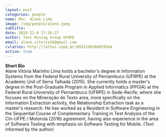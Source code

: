 ```yaml
---
layout: post
categories: people
name: Msc. Alane Lima
image: /img/people/alane.jpeg
subtitle: 
date: 2018-12-6 17:16:27
author: Text Mining Group UFRPE
email: alane.vitoria16@gmail.com 
cvlattes: http://lattes.cnpq.br/8915298266829544
active: true
---
```


<b>Short Bio</b><br/>
Alane Vitória Marinho Lima holds a bachelor's degree in Information Systems from the Federal Rural University of Pernambuco (UFRPE) at the Academic Unit of Serra Talhada (2015). She currently holds a master's degree in the Post-Graduate Program in Applied Informatics (PPGIA) at the Federal Rural University of Pernambuco (UFRPE) in Sede-Recife, where she focuses on the Mineração de Texto area, more specifically on the Information Extraction activity, the Relationship Extraction task as a master's research. He has worked as a Resident in Software Engineering in the Sequential Course of Complementary Training in Test Analysis of the CIn-UFPE / Motorola (2016) agreement, having also experience in the area of Software Testing with emphasis on Software Testing for Mobile. (Text informed by the author)